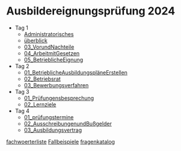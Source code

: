 # Ausbildereignungsprüfung 2024

* Tag 1
  * [Administratorisches](https://castedconst.github.io/AEVO_2024/Day1/01_Administratorisches.md)
  * [überblick](https://castedconst.github.io/AEVO_2024/Day1/02_überblick.md) 
  * [03_VorundNachteile](https://castedconst.github.io/AEVO_2024/Day1/03_VorundNachteile.md) 
  * [04_ArbeitmitGesetzen](https://castedconst.github.io/AEVO_2024/Day1/04_ArbeitmitGesetzen.md) 
  * [05_BetrieblicheEignung](https://castedconst.github.io/AEVO_2024/Day1/05_BetrieblicheEignung.md) 
* Tag 2
  * [01_BetrieblicheAusbildungspläneErstellen](https://castedconst.github.io/AEVO_2024/Day2/01_BetrieblicheAusbildungspläneErstellen.md)
  * [02_Betriebsrat](https://castedconst.github.io/AEVO_2024/Day2/02_Betriebsrat.md) 
  * [03_Bewerbungsverfahren](https://castedconst.github.io/AEVO_2024/Day2/03_Bewerbungsverfahren.md) 
* Tag 3
  * [01_Prüfungensbesprechung](https://castedconst.github.io/AEVO_2024/Day3/01_Prüfungensbesprechung.md)
  * [02_Lernziele](https://castedconst.github.io/AEVO_2024/Day3/02_Lernziele.md) 
* Tag 4
  * [01_prüfungstermine](https://castedconst.github.io/AEVO_2024/Day4/01_prüfungstermine.md)
  * [02_AusschreibungenundBußgelder](https://castedconst.github.io/AEVO_2024/Day4/02_AusschreibungenundBußgelder.md) 
  * [03_Ausbildungsvertrag](https://castedconst.github.io/AEVO_2024/Day4/03_Ausbildungsvertrag.md) 




[fachwoerterliste](https://castedconst.github.io/AEVO_2024/fachwoerterliste.md) 
[Fallbeispiele](https://castedconst.github.io/AEVO_2024/Fallbeispiele.md) 
[fragenkatalog](https://castedconst.github.io/AEVO_2024/fragenkatalog.md) 

